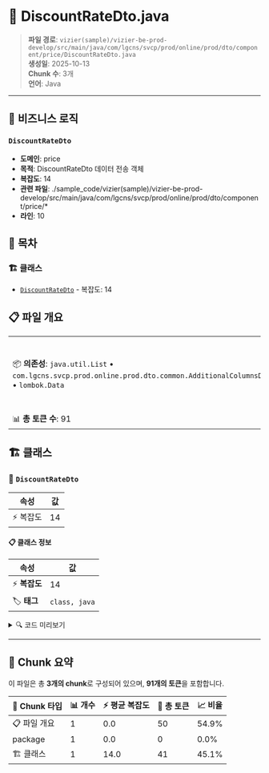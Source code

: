 # 📄 DiscountRateDto.java

> **파일 경로**: `vizier(sample)/vizier-be-prod-develop/src/main/java/com/lgcns/svcp/prod/online/prod/dto/component/price/DiscountRateDto.java`  
> **생성일**: 2025-10-13  
> **Chunk 수**: 3개  
> **언어**: Java
---



## 💼 비즈니스 로직

### `DiscountRateDto`
- **도메인**: price
- **목적**: DiscountRateDto 데이터 전송 객체
- **복잡도**: 14
- **관련 파일**: ./sample_code/vizier(sample)/vizier-be-prod-develop/src/main/java/com/lgcns/svcp/prod/online/prod/dto/component/price/*
- **라인**: 10


## 📑 목차

### 🏗️ 클래스
- [`DiscountRateDto`](#class-discountratedto) - 복잡도: 14

## 📋 파일 개요

| | |
|--|--|
| 📦 **의존성**: `java.util.List` • `com.lgcns.svcp.prod.online.prod.dto.common.AdditionalColumnsDto` • `lombok.Data` | ⚡ **총 복잡도**: 14 |
| 📊 **총 토큰 수**: 91 |  |



## 🏗️ 클래스

### <a id="class-discountratedto"></a>🎯 `DiscountRateDto`

| 속성 | 값 |
|------|----|
| ⚡ 복잡도 | 14 |



#### 📋 클래스 정보

| 속성 | 값 |
|------|----|
| ⚡ **복잡도** | 14 || 📍 **라인 범위** | 10-10 |
| 🏷️ **태그** | `class, java` |

<details>
<summary>🔍 코드 미리보기</summary>

```java
public class DiscountRateDto {
	private String dcRateUuid;
	private String dcRateCode;
	private String dcRateName;
	private String dplcTrgtUuid;
	private String ovwCntn;
	private String validStartDtm;
	private String validEndDtm;
	private String rgstUser;
	private String rgstDtm;
	private String updUser;
	private String updDtm;
	private List<AdditionalColumnsDto> additionalColumns;

}...
```

**Chunk 정보**
- 🆔 **ID**: `d6bd0c97229d`
- 📍 **라인**: 10-10
- 📊 **토큰**: 41
- 🏷️ **태그**: `class, java`

</details>

---





## 🧩 Chunk 요약

이 파일은 총 **3개의 chunk**로 구성되어 있으며, **91개의 토큰**을 포함합니다.

| 🧩 Chunk 타입 | 📊 개수 | ⚡ 평균 복잡도 | 📝 총 토큰 | 📈 비율 |
|---------------|--------|-------------|----------|--------|
| 📋 파일 개요 | 1 | 0.0 | 50 | 54.9% |
| package | 1 | 0.0 | 0 | 0.0% |
| 🏗️ 클래스 | 1 | 14.0 | 41 | 45.1% |

